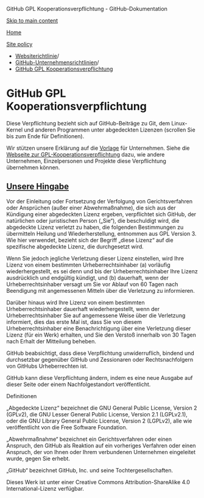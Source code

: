 GitHub GPL Kooperationsverpflichtung - GitHub-Dokumentation

[Skip to main content](#main-content)

[Home](/de)

[Site policy](/de/site-policy)

* [Websiterichtlinie](/de/site-policy)/
* [GitHub-Unternehmensrichtlinien](/de/site-policy/github-company-policies)/
* [GitHub GPL Kooperationsverpflichtung](/de/site-policy/github-company-policies/github-gpl-cooperation-commitment)

GitHub GPL Kooperationsverpflichtung
==========

Diese Verpflichtung bezieht sich auf GitHub-Beiträge zu Git, dem Linux-Kernel und anderen Programmen unter abgedeckten Lizenzen (scrollen Sie bis zum Ende für Definitionen).

Wir stützen unsere Erklärung auf die [Vorlage](https://github.com/gplcc/gplcc/blob/master/Company/GPL%20Cooperation%20Commitment-Company-Template.md) für Unternehmen. Siehe die [Webseite zur GPL-Kooperationsverpflichtung](https://gplcc.github.io/gplcc/) dazu, wie andere Unternehmen, Einzelpersonen und Projekte diese Verpflichtung übernehmen können.

[Unsere Hingabe](#our-commitment)
----------

Vor der Einleitung oder Fortsetzung der Verfolgung von Gerichtsverfahren oder Ansprüchen (außer einer Abwehrmaßnahme), die sich aus der Kündigung einer abgedeckten Lizenz ergeben, verpflichtet sich GitHub, der natürlichen oder juristischen Person („Sie“), die beschuldigt wird, die abgedeckte Lizenz verletzt zu haben, die folgenden Bestimmungen zu übermitteln Heilung und Wiederherstellung, entnommen aus GPL Version 3. Wie hier verwendet, bezieht sich der Begriff „diese Lizenz“ auf die spezifische abgedeckte Lizenz, die durchgesetzt wird.

Wenn Sie jedoch jegliche Verletzung dieser Lizenz einstellen, wird Ihre Lizenz von einem bestimmten Urheberrechtsinhaber (a) vorläufig wiederhergestellt, es sei denn und bis der Urheberrechtsinhaber Ihre Lizenz ausdrücklich und endgültig kündigt, und (b) dauerhaft, wenn der Urheberrechtsinhaber versagt um Sie vor Ablauf von 60 Tagen nach Beendigung mit angemessenen Mitteln über die Verletzung zu informieren.

Darüber hinaus wird Ihre Lizenz von einem bestimmten Urheberrechtsinhaber dauerhaft wiederhergestellt, wenn der Urheberrechtsinhaber Sie auf angemessene Weise über die Verletzung informiert, dies das erste Mal ist, dass Sie von diesem Urheberrechtsinhaber eine Benachrichtigung über eine Verletzung dieser Lizenz (für ein Werk) erhalten, und Sie den Verstoß innerhalb von 30 Tagen nach Erhalt der Mitteilung beheben.

GitHub beabsichtigt, dass diese Verpflichtung unwiderruflich, bindend und durchsetzbar gegenüber GitHub und Zessionaren oder Rechtsnachfolgern von GitHubs Urheberrechten ist.

GitHub kann diese Verpflichtung ändern, indem es eine neue Ausgabe auf dieser Seite oder einem Nachfolgestandort veröffentlicht.

Definitionen

„Abgedeckte Lizenz“ bezeichnet die GNU General Public License, Version 2 (GPLv2), die GNU Lesser General Public License, Version 2.1 (LGPLv2.1), oder die GNU Library General Public License, Version 2 (LGPLv2), alle wie veröffentlicht von die Free Software Foundation.

„Abwehrmaßnahme“ bezeichnet ein Gerichtsverfahren oder einen Anspruch, den GitHub als Reaktion auf ein vorheriges Verfahren oder einen Anspruch, der von Ihnen oder Ihrem verbundenen Unternehmen eingeleitet wurde, gegen Sie erhebt.

„GitHub“ bezeichnet GitHub, Inc. und seine Tochtergesellschaften.

Dieses Werk ist unter einer Creative Commons Attribution-ShareAlike 4.0 International-Lizenz verfügbar.
